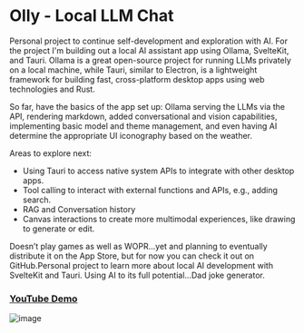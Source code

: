 # Olly - Local LLM Chat

Personal project to continue self-development and exploration with AI. For the project I'm building out a local AI assistant app using Ollama, SvelteKit, and Tauri. Ollama is a great open-source project for running LLMs privately on a local machine, while Tauri, similar to Electron, is a lightweight framework for building fast, cross-platform desktop apps using web technologies and Rust.

So far, have the basics of the app set up: Ollama serving the LLMs via the API, rendering markdown, added conversational and vision capabilities, implementing basic model and theme management, and even having AI determine the appropriate UI iconography based on the weather.

Areas to explore next:

- Using Tauri to access native system APIs to integrate with other desktop apps.
- Tool calling to interact with external functions and APIs, e.g., adding search.
- RAG and Conversation history
- Canvas interactions to create more multimodal experiences, like drawing to generate or edit.

Doesn’t play games as well as WOPR...yet and planning to eventually distribute it on the App Store, but for now you can check it out on GitHub.Personal project to learn  more about local AI development with SvelteKit and Tauri. Using AI to its full potential...Dad joke generator.

### [YouTube Demo](https://youtu.be/j8HyOpyCduw)

![image](/static/Olly.gif)


